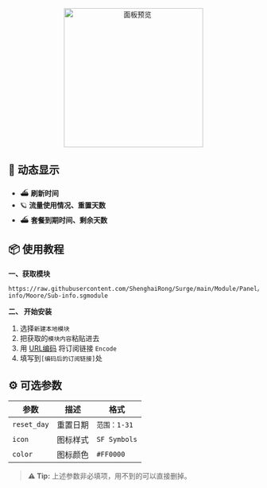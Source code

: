 <div align="center">
<img src="https://raw.githubusercontent.com/cc63/Surge/main/Module/Panel/Sub-info/Moore/Sub-info.PNG" width="280" alt="面板预览">
<br>

</div>

## 🌟 动态显示

- ⛴️ **刷新时间**
- 🪐 **流量使用情况、重置天数**
- ⛴️ **套餐到期时间、剩余天数**

## 📦 使用教程

**一、获取模块**

```
https://raw.githubusercontent.com/ShenghaiRong/Surge/main/Module/Panel/Sub-info/Moore/Sub-info.sgmodule
```

**二、 开始安装**

1. 选择`新建本地模块`
2. 把获取的`模块内容`粘贴进去
3. 用 [URL编码](https://www.urlencoder.org/zh/) 将订阅链接 `Encode`
4. 填写到`[编码后的订阅链接]`处

## ⚙️ 可选参数

| 参数         | 描述              | 格式             |
|-------------|-------------------|-----------------|
| `reset_day`      | 重置日期           | `范围：1-31`   | 
| `icon`      | 图标样式           | `SF Symbols`   | 
| `color`     | 图标颜色           | `#FF0000`      | 

> **⚠️ Tip:** 上述参数非必填项，用不到的可以直接删掉。
